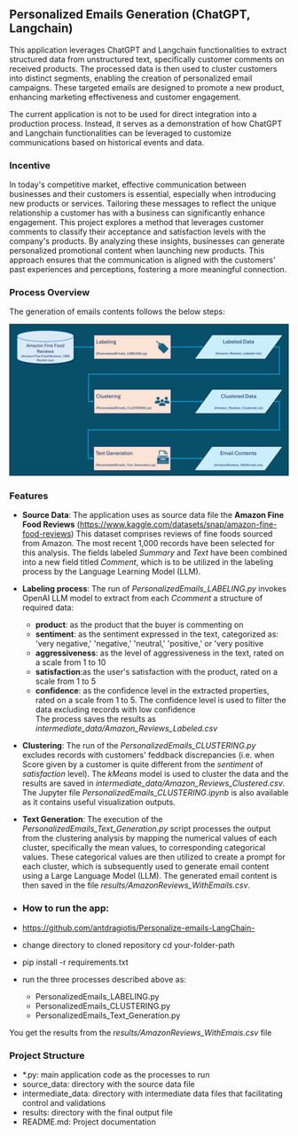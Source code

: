 ## Personalized Emails Generation (ChatGPT, Langchain)
This application leverages ChatGPT and Langchain functionalities to extract structured data from unstructured text, specifically customer comments on received products. The processed data is then used to cluster customers into distinct segments, enabling the creation of personalized email campaigns. These targeted emails are designed to promote a new product, enhancing marketing effectiveness and customer engagement.

The current application is not to be used for direct integration into a production process. Instead, it serves as a demonstration of how ChatGPT and Langchain functionalities can be leveraged to customize communications based on historical events and data.

### Incentive 
In today's competitive market, effective communication between businesses and their customers is essential, especially when introducing new products or services. Tailoring these messages to reflect the unique relationship a customer has with a business can significantly enhance engagement. 
This project explores a method that leverages customer comments to classify their acceptance and satisfaction levels with the company's products. By analyzing these insights, businesses can generate personalized promotional content when launching new products. This approach ensures that the communication is aligned with the customers' past experiences and perceptions, fostering a more meaningful connection.

### Process Overview 
The generation of emails contents follows the below steps: 

![Process Overview](Personalized_Emails_Overview.png)

### Features
- **Source Data**: The application uses as source data file the **Amazon Fine Food Reviews** (https://www.kaggle.com/datasets/snap/amazon-fine-food-reviews)
This dataset comprises reviews of fine foods sourced from Amazon. The most recent 1,000 records have been selected for this analysis. The fields labeled *Summary* and *Text* have been combined into a new field titled *Comment*, which is to be utilized in the labeling process by the Language Learning Model (LLM).
- **Labeling process**: The run of *PersonalizedEmails_LABELING.py* invokes OpenAI LLM model to extract from each *Ccomment* a structure of required data:
  - **product**: as the product that the buyer is commenting on
  - **sentiment**: as the sentiment expressed in the text, categorized as: 'very negative,' 'negative,' 'neutral,' 'positive,' or 'very positive
  - **aggressiveness**: as the level of aggressiveness in the text, rated on a scale from 1 to 10
  - **satisfaction**:as the user's satisfaction with the product, rated on a scale from 1 to 5
  - **confidence**: as the confidence level in the extracted properties, rated on a scale from 1 to 5. The confidence level is used to filter the data excluding records with low confidence  
The process saves the results as *intermediate_data/Amazon_Reviews_Labeled.csv*
- **Clustering**: The run of the *PersonalizedEmails_CLUSTERING.py* excludes records with customers' feddback discrepancies (i.e. when Score given by a customer is quite different from the *sentiment* of *satisfaction* level). The *kMeans* model is used to cluster the data and the results are saved in *intermediate_data/Amazon_Reviews_Clustered.csv*.  The Jupyter file *PersonalizedEmails_CLUSTERING.ipynb* is also available as it contains useful visualization outputs. 
- **Text Generation**: The execution of the *PersonalizedEmails_Text_Generation.py* script processes the output from the clustering analysis by mapping the numerical values of each cluster, specifically the mean values, to corresponding categorical values. These categorical values are then utilized to create a prompt for each cluster, which is subsequently used to generate email content using a Large Language Model (LLM). The generated email content is then saved in the file *results/AmazonReviews_WithEmails.csv*.

- ### How to run the app:
- https://github.com/antdragiotis/Personalize-emails-LangChain-
- change directory to cloned repository cd your-folder-path
- pip install -r requirements.txt 
- run the three processes described above as: 
  - PersonalizedEmails_LABELING.py
  - PersonalizedEmails_CLUSTERING.py
  - PersonalizedEmails_Text_Generation.py

You get the results from the *results/AmazonReviews_WithEmais.csv* file

### Project Structure
- *.py: main application code as the processes to run
- source_data: directory with the source data file
- intermediate_data: directory with intermediate data files that facilitating control and validations
- results: directory with the final output file
- README.md: Project documentation